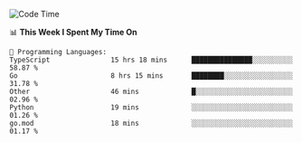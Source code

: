 <!--START_SECTION:waka-->
![Code Time](http://img.shields.io/badge/Code%20Time-574%20hrs%2026%20mins-blue)

📊 **This Week I Spent My Time On** 

```text
💬 Programming Languages: 
TypeScript               15 hrs 18 mins      ███████████████░░░░░░░░░░   58.87 % 
Go                       8 hrs 15 mins       ████████░░░░░░░░░░░░░░░░░   31.78 % 
Other                    46 mins             █░░░░░░░░░░░░░░░░░░░░░░░░   02.96 % 
Python                   19 mins             ░░░░░░░░░░░░░░░░░░░░░░░░░   01.26 % 
go.mod                   18 mins             ░░░░░░░░░░░░░░░░░░░░░░░░░   01.17 % 
```


<!--END_SECTION:waka-->